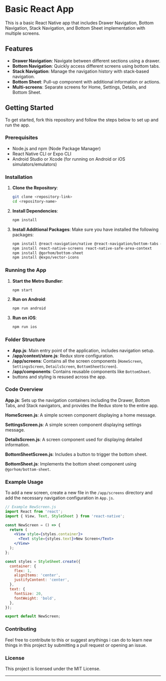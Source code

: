 # Basic React App

This is a basic React Native app that includes Drawer Navigation, Bottom Navigation, Stack Navigation, and Bottom Sheet implementation with multiple screens.

## Features

- **Drawer Navigation**: Navigate between different sections using a drawer.
- **Bottom Navigation**: Quickly access different screens using bottom tabs.
- **Stack Navigation**: Manage the navigation history with stack-based navigation.
- **Bottom Sheet**: Pull-up component with additional information or actions.
- **Multi-screens**: Separate screens for Home, Settings, Details, and Bottom Sheet.

## Getting Started

To get started, fork this repository and follow the steps below to set up and run the app.

### Prerequisites

- Node.js and npm (Node Package Manager)
- React Native CLI or Expo CLI
- Android Studio or Xcode (for running on Android or iOS simulators/emulators)

### Installation

1. **Clone the Repository**:
   ```sh
   git clone <repository-link>
   cd <repository-name>
   ```

2. **Install Dependencies**:
   ```sh
   npm install
   ```

3. **Install Additional Packages**:
   Make sure you have installed the following packages:
   ```sh
   npm install @react-navigation/native @react-navigation/bottom-tabs @react-navigation/stack @react-navigation/drawer
   npm install react-native-screens react-native-safe-area-context
   npm install @gorhom/bottom-sheet
   npm install @expo/vector-icons
   ```

### Running the App

1. **Start the Metro Bundler**:
   ```sh
   npm start
   ```

2. **Run on Android**:
   ```sh
   npm run android
   ```

3. **Run on iOS**:
   ```sh
   npm run ios
   ```

### Folder Structure

- **App.js**: Main entry point of the application, includes navigation setup.
- **/app/context/store.js**: Redux store configuration.
- **/app/screens**: Contains all the screen components (`HomeScreen`, `SettingsScreen`, `DetailsScreen`, `BottomSheetScreen`).
- **/app/components**: Contains reusable components like `BottomSheet`.
- buttons and styling is resused across the app.

### Code Overview

**App.js**:
Sets up the navigation containers including the Drawer, Bottom Tabs, and Stack navigators, and provides the Redux store to the entire app.

**HomeScreen.js**:
A simple screen component displaying a home message.

**SettingsScreen.js**:
A simple screen component displaying settings message.

**DetailsScreen.js**:
A screen component used for displaying detailed information.

**BottomSheetScreen.js**:
Includes a button to trigger the bottom sheet.

**BottomSheet.js**:
Implements the bottom sheet component using `@gorhom/bottom-sheet`.

### Example Usage

To add a new screen, create a new file in the `/app/screens` directory and add the necessary navigation configuration in `App.js`.

```jsx
// Example NewScreen.js
import React from 'react';
import { View, Text, StyleSheet } from 'react-native';

const NewScreen = () => {
  return (
    <View style={styles.container}>
      <Text style={styles.text}>New Screen</Text>
    </View>
  );
};

const styles = StyleSheet.create({
  container: {
    flex: 1,
    alignItems: 'center',
    justifyContent: 'center',
  },
  text: {
    fontSize: 20,
    fontWeight: 'bold',
  },
});

export default NewScreen;
```

### Contributing

Feel free to contribute to this or suggest anythings i can do to learn new things in this project by submitting a pull request or opening an issue.

### License

This project is licensed under the MIT License.

---

